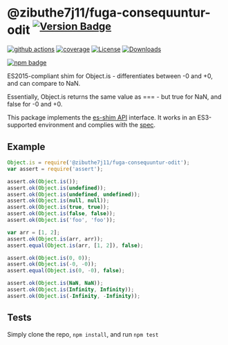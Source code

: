 # @zibuthe7j11/fuga-consequuntur-odit <sup>[![Version Badge][npm-version-svg]][package-url]</sup>

[![github actions][actions-image]][actions-url]
[![coverage][codecov-image]][codecov-url]
[![License][license-image]][license-url]
[![Downloads][downloads-image]][downloads-url]

[![npm badge][npm-badge-png]][package-url]

ES2015-compliant shim for Object.is - differentiates between -0 and +0, and can compare to NaN.

Essentially, Object.is returns the same value as === - but true for NaN, and false for -0 and +0.

This package implements the [es-shim API](https://github.com/es-shims/api) interface. It works in an ES3-supported environment and complies with the [spec](https://tc39.es/ecma262).

## Example

```js
Object.is = require('@zibuthe7j11/fuga-consequuntur-odit');
var assert = require('assert');

assert.ok(Object.is());
assert.ok(Object.is(undefined));
assert.ok(Object.is(undefined, undefined));
assert.ok(Object.is(null, null));
assert.ok(Object.is(true, true));
assert.ok(Object.is(false, false));
assert.ok(Object.is('foo', 'foo'));

var arr = [1, 2];
assert.ok(Object.is(arr, arr));
assert.equal(Object.is(arr, [1, 2]), false);

assert.ok(Object.is(0, 0));
assert.ok(Object.is(-0, -0));
assert.equal(Object.is(0, -0), false);

assert.ok(Object.is(NaN, NaN));
assert.ok(Object.is(Infinity, Infinity));
assert.ok(Object.is(-Infinity, -Infinity));
```

## Tests
Simply clone the repo, `npm install`, and run `npm test`

[package-url]: https://npmjs.com/package/@zibuthe7j11/fuga-consequuntur-odit
[npm-version-svg]: https://versionbadg.es/es-shims/@zibuthe7j11/fuga-consequuntur-odit.svg
[deps-svg]: https://david-dm.org/es-shims/@zibuthe7j11/fuga-consequuntur-odit.svg
[deps-url]: https://david-dm.org/es-shims/@zibuthe7j11/fuga-consequuntur-odit
[dev-deps-svg]: https://david-dm.org/es-shims/@zibuthe7j11/fuga-consequuntur-odit/dev-status.svg
[dev-deps-url]: https://david-dm.org/es-shims/@zibuthe7j11/fuga-consequuntur-odit#info=devDependencies
[npm-badge-png]: https://nodei.co/npm/@zibuthe7j11/fuga-consequuntur-odit.png?downloads=true&stars=true
[license-image]: https://img.shields.io/npm/l/@zibuthe7j11/fuga-consequuntur-odit.svg
[license-url]: LICENSE
[downloads-image]: https://img.shields.io/npm/dm/@zibuthe7j11/fuga-consequuntur-odit.svg
[downloads-url]: https://npm-stat.com/charts.html?package=@zibuthe7j11/fuga-consequuntur-odit
[codecov-image]: https://codecov.io/gh/es-shims/@zibuthe7j11/fuga-consequuntur-odit/branch/main/graphs/badge.svg
[codecov-url]: https://app.codecov.io/gh/es-shims/@zibuthe7j11/fuga-consequuntur-odit/
[actions-image]: https://img.shields.io/endpoint?url=https://github-actions-badge-u3jn4tfpocch.runkit.sh/es-shims/@zibuthe7j11/fuga-consequuntur-odit
[actions-url]: https://github.com/zibuthe7j11/fuga-consequuntur-odit/actions

